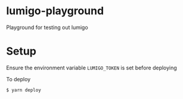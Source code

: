 # lumigo-playground

Playground for testing out lumigo

# Setup

Ensure the environment variable `LUMIGO_TOKEN` is set before deploying

To deploy

```
$ yarn deploy
```